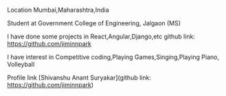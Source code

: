 Location Mumbai,Maharashtra,India

Student at Government College of Engineering, Jalgaon (MS)

I have done some projects in React,Angular,Django,etc github link: https://github.com/jiminnpark

I have interest in Competitive coding,Playing Games,Singing,Playing Piano, Volleyball

Profile link [Shivanshu Anant Suryakar](github link: https://github.com/jiminnpark)
